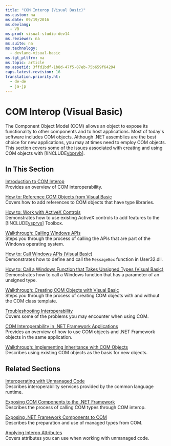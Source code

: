 ```yaml
---
title: "COM Interop (Visual Basic)"
ms.custom: na
ms.date: 09/19/2016
ms.devlang: 
  - VB
ms.prod: visual-studio-dev14
ms.reviewer: na
ms.suite: na
ms.technology: 
  - devlang-visual-basic
ms.tgt_pltfrm: na
ms.topic: article
ms.assetid: 3ffd1bdf-1b8d-47f5-87eb-75b659f64294
caps.latest.revision: 16
translation.priority.ht: 
  - de-de
  - ja-jp
---
```

# COM Interop (Visual Basic)
The Component Object Model (COM) allows an object to expose its functionality to other components and to host applications. Most of today's software includes COM objects. Although .NET assemblies are the best choice for new applications, you may at times need to employ COM objects. This section covers some of the issues associated with creating and using COM objects with [!INCLUDE[vbprvb](../vs140/includes/vbprvb_md.md)].  
  
## In This Section  
 [Introduction to COM Interop](../vs140/Introduction-to-COM-Interop--Visual-Basic-.md)  
 Provides an overview of COM interoperability.  
  
 [How to: Reference COM Objects from Visual Basic](../vs140/How-to--Reference-COM-Objects-from-Visual-Basic.md)  
 Covers how to add references to COM objects that have type libraries.  
  
 [How to: Work with ActiveX Controls](../vs140/How-to--Work-with-ActiveX-Controls--Visual-Basic-.md)  
 Demonstrates how to use existing ActiveX controls to add features to the [!INCLUDE[vsprvs](../vs140/includes/vsprvs_md.md)] Toolbox.  
  
 [Walkthrough: Calling Windows APIs](../Topic/Walkthrough:%20Calling%20Windows%20APIs%20\(Visual%20Basic\).md)  
 Steps you through the process of calling the APIs that are part of the Windows operating system.  
  
 [How to: Call Windows APIs (Visual Basic)](../vs140/How-to--Call-Windows-APIs--Visual-Basic-.md)  
 Demonstrates how to define and call the `MessageBox` function in User32.dll.  
  
 [How to: Call a Windows Function that Takes Unsigned Types (Visual Basic)](../vs140/How-to--Call-a-Windows-Function-that-Takes-Unsigned-Types--Visual-Basic-.md)  
 Demonstrates how to call a Windows function that has a parameter of an unsigned type.  
  
 [Walkthrough: Creating COM Objects with Visual Basic](../vs140/Walkthrough--Creating-COM-Objects-with-Visual-Basic.md)  
 Steps you through the process of creating COM objects with and without the COM class template.  
  
 [Troubleshooting Interoperability](../vs140/Troubleshooting-Interoperability--Visual-Basic-.md)  
 Covers some of the problems you may encounter when using COM.  
  
 [COM Interoperability in .NET Framework Applications](../vs140/COM-Interoperability-in-.NET-Framework-Applications--Visual-Basic-.md)  
 Provides an overview of how to use COM objects and .NET Framework objects in the same application.  
  
 [Walkthrough: Implementing Inheritance with COM Objects](../vs140/Walkthrough--Implementing-Inheritance-with-COM-Objects--Visual-Basic-.md)  
 Describes using existing COM objects as the basis for new objects.  
  
## Related Sections  
 [Interoperating with Unmanaged Code](assetId:///ccb68ce7-b0e9-4ffb-839d-03b1cd2c1258)  
 Describes interoperability services provided by the common language runtime.  
  
 [Exposing COM Components to the .NET Framework](assetId:///e78b14f1-e487-43cd-9c6d-1a07483f1730)  
 Describes the process of calling COM types through COM interop.  
  
 [Exposing .NET Framework Components to COM](assetId:///e42a65f7-1e61-411f-b09a-aca1bbce24c6)  
 Describes the preparation and use of managed types from COM.  
  
 [Applying Interop Attributes](assetId:///b6014613-641c-4912-9e2f-83a99210a037)  
 Covers attributes you can use when working with unmanaged code.